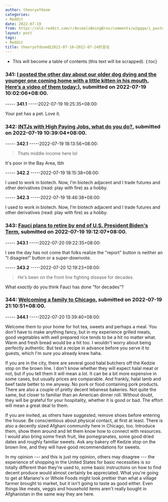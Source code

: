 ```yaml
---
author: theoryofdoom
categories:
- Reddit
date: 2022-07-19
from: https://old.reddit.com/r/AnimalsBeingBros/comments/w2gqqa/i_posted_the_other_day_about_our_older_dog_dying/
layout: post
tags:
- Reddit
title: theoryofdoom在2022-07-18~2022-07-24的言论
---
```


* This will become a table of contents (this text will be scrapped).
{:toc}

### 341: [I posted the other day about our older dog dying and the younger one coming home with a little kitten in his mouth. Here’s a video of them today:)](https://old.reddit.com/r/AnimalsBeingBros/comments/w2gqqa/i_posted_the_other_day_about_our_older_dog_dying/), submitted on 2022-07-19 10:02:06+08:00.

----- __341.1__ -----2022-07-19 19:25:35+08:00:

Your pet has a pet.  Love it.

### 342: [INTJs with High Paying Jobs, what do you do?](https://old.reddit.com/r/intj/comments/w2hidg/intjs_with_high_paying_jobs_what_do_you_do/), submitted on 2022-07-19 10:39:04+08:00.

----- __342.1__ -----2022-07-19 18:13:56+08:00:

> Thats middle income here lol

It's poor in the Bay Area, tbh

----- __342.2__ -----2022-07-19 18:15:38+08:00:

I used to work in biotech.  Now, I'm biotech adjacent and I trade futures and other derivatives (read: play with fire) as a hobby.

----- __342.3__ -----2022-07-19 18:46:38+08:00:

I used to work in biotech.  Now, I'm biotech adjacent and I trade futures and other derivatives (read: play with fire) as a hobby.

### 343: [Fauci plans to retire by end of U.S. President Biden's Term](https://old.reddit.com/r/CoronavirusIllinois/comments/w2q57k/fauci_plans_to_retire_by_end_of_us_president/), submitted on 2022-07-19 19:12:07+08:00.

----- __343.1__ -----2022-07-20 09:22:35+08:00:

I see the day has not come that folks realize the "report" button is neither an "I disagree!" button or a super-downvote.

----- __343.2__ -----2022-07-20 12:19:23+08:00:

> He's been on the front line fighting disease for decades. 

What *exactly* do you think Fauci has done "for decades"?

### 344: [Welcoming a family to Chicago](https://old.reddit.com/r/afghanistan/comments/w2sei6/welcoming_a_family_to_chicago/), submitted on 2022-07-19 21:10:51+08:00.

----- __344.1__ -----2022-07-20 13:39:40+08:00:

Welcome them to your home for hot tea, sweets and perhaps a meal.  You don't have to make anything fancy, but in my experience grilled meats, good vegetables with well prepared rice tends to be a hit no matter what.  Warm and fresh bread would be a hit too.  I wouldn't worry about being perfectly authentic. But test a recipe in advance before you serve it to guests, which I'm sure you already knew haha.  

If you are in the city, there are several good halal butchers off the Kedzie stop on the brown line.  I don't know whether they will expect halal meat or not, but if you tell them it will mean a lot.  It can be a bit more expensive in some cases, but usually prices are comparable.  And frankly, halal lamb and beef taste better to me anyway.  No pork or food containing pork products.  There are also a couple of pretty decent lebanese bakeries.  Not quite the same, but closer to familiar than an American dinner roll.  Without doubt, they will be grateful for your hospitality, whether it is good or bad.  The effort will mean a great deal to them.

If you are invited, as others have suggested, remove shoes before entering the house.  Be conscientious about physical contact, at first at least.  There is also a decently sized Afghani community here in Chicago, too.  Introduce them, show them around and let them know how to connect with resources.  I would also bring some fresh fruit, like pomegranates, some good dried dates and roughly familiar sweets.  Ask any bakery off Kedzie stop on the brown line, and they will have good recommendations for sweets.  

In my opinion --- and this is just my opinion, others may disagree --- the experience of shopping in the United States for basic necessities is so totally different than they're used to, some basic instructions on how to find decent produce would almost certainly be appreciated.  What you're going to get at Mariano's or Whole Foods might look prettier than what a village farmer brought to market, but it isn't going to taste as good either.  Even things like meats, veggis and household items aren't really bought in Afghanistan in the same way they are here.

